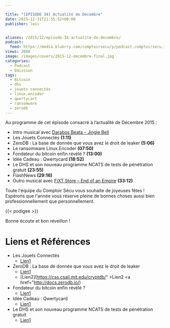 ```yaml
---

title: "[EPISODE 34] Actualité de Décembre"
date: 2015-12-31T21:55:52+00:00
publisher: lois


aliases: /2015/12/episode-34-actualite-de-decembre/
podcast:
  feed: https://media.blubrry.com/comptoirsecu/p/podcast.comptoirsecu.fr/CSEC.EP34.2015-12-29.ACTU_DECEMBRE.mp3
views: 2088
image: /images/covers/2015-12-decembre-final.jpg
categories:
  - Podcast
  - Emission
tags:
  - Bitcoin
  - dhs
  - jouets connectés
  - linux.encoder
  - qwertycart
  - ransomware
  - zerodb
---
```

Au programme de cet épisode consacré à l’actualité de Décembre 2015 :

  * Intro musical avec [Darabos Beata – Jingle Bell](https://soundcloud.com/darabos-beata/10-jingle-bell)
  * Les Jouets Connectés **(1:11)**
  * ZeroDB : La base de donnée que vous avez le droit de leaker **(5:06)**
  * Le ransomware Linux.Encoder **(07:50)**
  * Fondateur du bitcoin enfin révélé ? **(13:00)**
  * Idée Cadeau : Qwertycard **(18:52)**
  * Le DHS et son nouveau programme NCATS de tests de pénétration gratuit **(23:55)**
  * FlashNews **(29:16)**
  * Outro musical avec [FiXT Store – End of an Empire](http://fixtstore.com/collections/end-of-an-empire) **(33:12)**

Toute l'équipe du Comptoir Sécu vous souhaite de joyeuses fêtes ! Espérons que l'année vous réserve pleine de bonnes choses aussi bien professionnellement que personnellement.

{{< podigee >}}

Bonne écoute et bon réveillon !


# Liens et Références

- Les Jouets Connectés
  - [Lien1](http://www.silicon.fr/vtech-et-hello-barbie-jouets-connectes-enfants-en-danger-133415.html)
- ZeroDB : La base de donnée que vous avez le droit de leaker
  - [Lien1](http://blog.zerodb.io/hello-world-zerodb-here/)
  - [Lien2](https://css.csail.mit.edu/cryptdb/" >Lien2</a> <a href="http://docs.zerodb.io/)
- Fondateur du bitcoin enfin révélé ?
  - [Lien1](http://www.lemonde.fr/pixels/article/2015/12/09/le-fondateur-du-bitcoin-enfin-demasque_4827912_4408996.html)
- Idée Cadeau : Qwertycard
  - [Lien1](http://techcrunch.com/2015/12/07/qwertycards-is-a-wallet-sized-card-that-generate-secure-passwords/)
- Le DHS et son nouveau programme NCATS de tests de pénétration gratuit
  - [Lien1](http://krebsonsecurity.com/2015/12/dhs-giving-firms-free-penetration-tests/)

